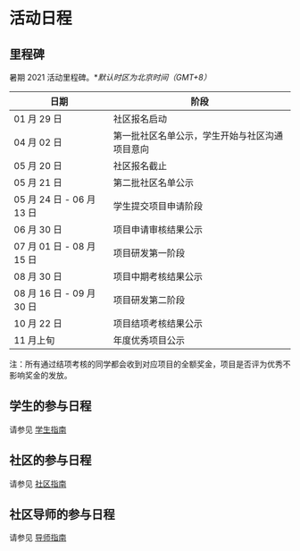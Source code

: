 # 活动日程

## 里程碑

暑期 2021 活动里程碑。**默认时区为北京时间（GMT+8）*

| 日期                      | 阶段                                     |
| ------------------------- | ---------------------------------------- |
| 01 月 29 日               | 社区报名启动                            |
| 04 月 02 日               | 第一批社区名单公示，学生开始与社区沟通项目意向 |
| 05 月 20 日               | 社区报名截止                            |
| 05 月 21 日               | 第二批社区名单公示                        |
| 05 月 24 日 - 06 月 13 日 | 学生提交项目申请阶段                     |
| 06 月 30 日               | 项目申请审核结果公示                     |
| 07 月 01 日 - 08 月 15 日 | 项目研发第一阶段                         |
| 08 月 30 日               | 项目中期考核结果公示                     |
| 08 月 16 日 - 09 月 30 日 | 项目研发第二阶段                         |
| 10 月 22 日               | 项目结项考核结果公示                     |
| 11 月上旬                 | 年度优秀项目公示                         |

注：所有通过结项考核的同学都会收到对应项目的全额奖金，项目是否评为优秀不影响奖金的发放。

## 学生的参与日程

请参见 [学生指南](student.md)

## 社区的参与日程

请参见 [社区指南](community.md)

## 社区导师的参与日程

请参见 [导师指南](mentor.md)
